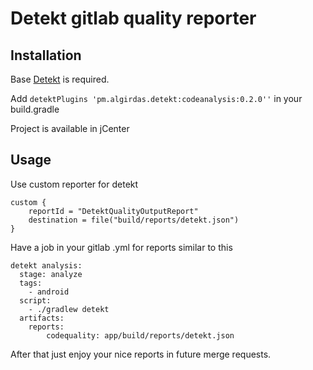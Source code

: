 # Detekt gitlab quality reporter

## Installation
Base [Detekt](https://github.com/arturbosch/detekt) is required.

Add `detektPlugins 'pm.algirdas.detekt:codeanalysis:0.2.0''` in your build.gradle

Project is available in jCenter

## Usage
Use custom reporter for detekt 
```
custom {
    reportId = "DetektQualityOutputReport"
    destination = file("build/reports/detekt.json")
}
```
Have a job in your gitlab .yml for reports similar to this
```
detekt analysis:
  stage: analyze
  tags:
    - android
  script:
    - ./gradlew detekt
  artifacts:
    reports:
        codequality: app/build/reports/detekt.json
```

After that just enjoy your nice reports in future merge requests.